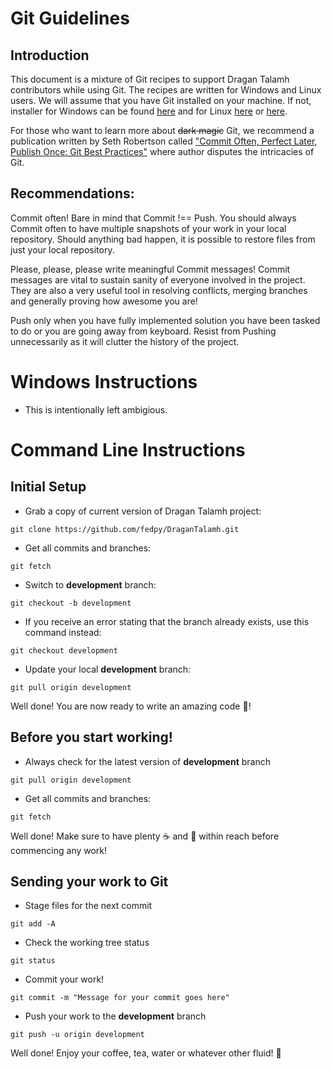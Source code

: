 # Git Guidelines

## Introduction
This document is a mixture of Git recipes to support Dragan Talamh contributors while using Git. The recipes are written for Windows and Linux users. We will assume that you have Git installed on your machine. If not, installer for Windows can be found [here](https://git-scm.com/download/win) and for Linux [here](https://github.com/git/git) or [here](https://mirrors.edge.kernel.org/pub/software/scm/git/).

For those who want to learn more about ~~dark magic~~ Git, we recommend a publication written by Seth Robertson called ["Commit Often, Perfect Later, Publish Once: Git Best Practices"](https://sethrobertson.github.io/GitBestPractices/) where author disputes the intricacies of Git.

## Recommendations:
Commit often! Bare in mind that Commit !== Push. You should always Commit often to have multiple snapshots of your work in your local repository. Should anything bad happen, it is possible to restore files from just your local repository.

Please, please, please write meaningful Commit messages! Commit messages are vital to sustain sanity of everyone involved in the project. They are also a very useful tool in resolving conflicts, merging branches and generally proving how awesome you are!

Push only when you have fully implemented solution you have been tasked to do or you are going away from keyboard. Resist from Pushing unnecessarily as it will clutter the history of the project.

# Windows Instructions
- This is intentionally left ambigious.

# Command Line Instructions
## Initial Setup
- Grab a copy of current version of Dragan Talamh project:
```
git clone https://github.com/fedpy/DraganTalamh.git
```
- Get all commits and branches:
```
git fetch
```
- Switch to **development** branch:
```
git checkout -b development
```
- If you receive an error stating that the branch already exists, use this command instead:
```
git checkout development
```
- Update your local **development** branch:
```
git pull origin development
```

Well done! You are now ready to write an amazing code :star2:!

## Before you start working!
- Always check for the latest version of **development** branch
```
git pull origin development
```
- Get all commits and branches:
```
git fetch
```

Well done! Make sure to have plenty :coffee: and :cake: within reach before commencing any work!

## Sending your work to Git
- Stage files for the next commit
```
git add -A
```
- Check the working tree status
```
git status
```
- Commit your work!
```
git commit -m "Message for your commit goes here"
```
- Push your work to the **development** branch
```
git push -u origin development
```

Well done! Enjoy your coffee, tea, water or whatever other fluid! :tropical_drink:
